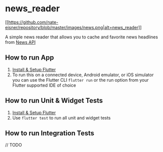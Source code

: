 # news_reader

[[https://github.com/nate-eisner/repository/blob/master/images/news.png|alt=news_reader]]

A simple news reader that allows you to cache and favorite news
headlines from [News API](https://newsapi.org/)

## How to run App

1. [Install & Setup Flutter](https://flutter.dev/docs/get-started/install)
2. To run this on a connected device, Android emulator, or iOS simulator you can use the 
Flutter CLI `flutter run` or the run option from your Flutter supported IDE of choice


## How to run Unit & Widget Tests

1. [Install & Setup Flutter](https://flutter.dev/docs/get-started/install)
2. Use `flutter test` to run all unit and widget tests

## How to run Integration Tests
// TODO